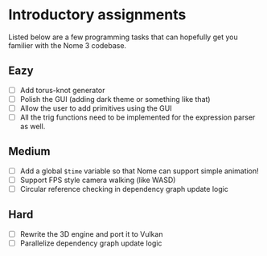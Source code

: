 # Introductory assignments

Listed below are a few programming tasks that can hopefully get you familier with the Nome 3 codebase.

## Eazy
- [ ] Add torus-knot generator
- [ ] Polish the GUI (adding dark theme or something like that)
- [ ] Allow the user to add primitives using the GUI
- [ ] All the trig functions need to be implemented for the expression parser as well.

## Medium
- [ ] Add a global `$time` variable so that Nome can support simple animation!
- [ ] Support FPS style camera walking (like WASD)
- [ ] Circular reference checking in dependency graph update logic

## Hard
- [ ] Rewrite the 3D engine and port it to Vulkan
- [ ] Parallelize dependency graph update logic
